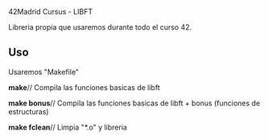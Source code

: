 42Madrid Cursus - LIBFT

Libreria propia que usaremos durante todo el curso 42.

## Uso

Usaremos "Makefile"

**make**//
Compila las funciones basicas de libft

**make bonus**//
Compila las funciones basicas de libft + bonus (funciones de estructuras)

**make fclean**//
Limpia "*.o" y libreria
